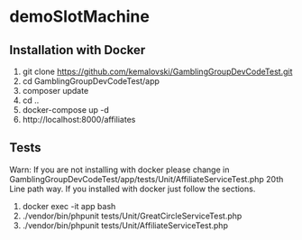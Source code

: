 # demoSlotMachine


Installation with Docker
------
1. git clone https://github.com/kemalovski/GamblingGroupDevCodeTest.git
2. cd GamblingGroupDevCodeTest/app
3. composer update
4. cd ..
5. docker-compose up -d
6. http://localhost:8000/affiliates

Tests
------
Warn: If you are not installing with docker please change in GamblingGroupDevCodeTest/app/tests/Unit/AffiliateServiceTest.php 20th Line path way. 
If you installed with docker just follow the sections.
1. docker exec -it app bash
2. ./vendor/bin/phpunit  tests/Unit/GreatCircleServiceTest.php
3. ./vendor/bin/phpunit  tests/Unit/AffiliateServiceTest.php
